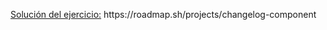 <p><a href="https://roadmap.sh/projects/changelog-component">Solución del ejercicio:</a> https://roadmap.sh/projects/changelog-component</p>
